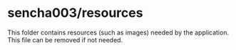 # sencha003/resources

This folder contains resources (such as images) needed by the application. This file can
be removed if not needed.
